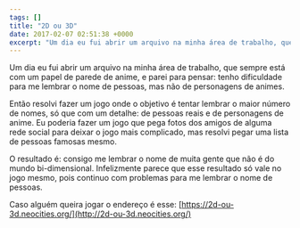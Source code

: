 ```yaml
---
tags: []
title: "2D ou 3D"
date: 2017-02-07 02:51:38 +0000
excerpt: "Um dia eu fui abrir um arquivo na minha área de trabalho, que sempre está com um papel de parede de anime, e parei para pensar: tenho..."
---
```


Um dia eu fui abrir um arquivo na minha área de trabalho, que sempre está com um papel de parede de anime, e parei para pensar: tenho dificuldade para me lembrar o nome de pessoas, mas não de personagens de animes.

Então resolvi fazer um jogo onde o objetivo é tentar lembrar o maior número de nomes, só que com um detalhe: de pessoas reais e de personagens de anime. Eu poderia fazer um jogo que pega fotos dos amigos de alguma rede social para deixar o jogo mais complicado, mas resolvi pegar uma lista de pessoas famosas mesmo.

O resultado é: consigo me lembrar o nome de muita gente que não é do mundo bi-dimensional. Infelizmente parece que esse resultado só vale no jogo mesmo, pois continuo com problemas para me lembrar o nome de pessoas.

Caso alguém queira jogar o endereço é esse: [https://2d-ou-3d.neocities.org/](http://2d-ou-3d.neocities.org/)